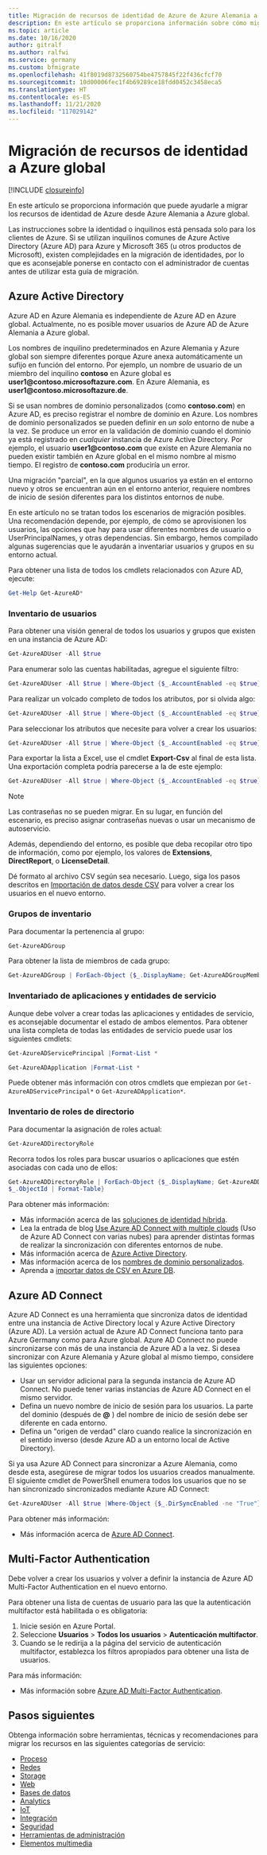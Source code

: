 ```yaml
---
title: Migración de recursos de identidad de Azure de Azure Alemania a Azure global
description: En este artículo se proporciona información sobre cómo migrar los recursos de identidad de Azure desde Azure Alemania a Azure global.
ms.topic: article
ms.date: 10/16/2020
author: gitralf
ms.author: ralfwi
ms.service: germany
ms.custom: bfmigrate
ms.openlocfilehash: 41f8019d8732560754be4757845f22f436cfcf70
ms.sourcegitcommit: 10d00006fec1f4b69289ce18fdd0452c3458eca5
ms.translationtype: HT
ms.contentlocale: es-ES
ms.lasthandoff: 11/21/2020
ms.locfileid: "117029142"
---
```

# <a name="migrate-identity-resources-to-global-azure"></a>Migración de recursos de identidad a Azure global

[!INCLUDE [closureinfo](../../includes/germany-closure-info.md)]

En este artículo se proporciona información que puede ayudarle a migrar los recursos de identidad de Azure desde Azure Alemania a Azure global.

Las instrucciones sobre la identidad o inquilinos está pensada solo para los clientes de Azure. Si se utilizan inquilinos comunes de Azure Active Directory (Azure AD) para Azure y Microsoft 365 (u otros productos de Microsoft), existen complejidades en la migración de identidades, por lo que es aconsejable ponerse en contacto con el administrador de cuentas antes de utilizar esta guía de migración.

## <a name="azure-active-directory"></a>Azure Active Directory

Azure AD en Azure Alemania es independiente de Azure AD en Azure global. Actualmente, no es posible mover usuarios de Azure AD de Azure Alemania a Azure global.

Los nombres de inquilino predeterminados en Azure Alemania y Azure global son siempre diferentes porque Azure anexa automáticamente un sufijo en función del entorno. Por ejemplo, un nombre de usuario de un miembro del inquilino **contoso** en Azure global es **user1\@contoso.microsoftazure.com**. En Azure Alemania, es **user1\@contoso.microsoftazure.de**.

Si se usan nombres de dominio personalizados (como **contoso.com**) en Azure AD, es preciso registrar el nombre de dominio en Azure. Los nombres de dominio personalizados se pueden definir en *un solo* entorno de nube a la vez. Se produce un error en la validación de dominio cuando el dominio ya está registrado en *cualquier* instancia de Azure Active Directory. Por ejemplo, el usuario **user1\@contoso.com** que existe en Azure Alemania no pueden existir también en Azure global en el mismo nombre al mismo tiempo. El registro de **contoso.com** produciría un error.

Una migración "parcial", en la que algunos usuarios ya están en el entorno nuevo y otros se encuentran aún en el entorno anterior, requiere nombres de inicio de sesión diferentes para los distintos entornos de nube.

En este artículo no se tratan todos los escenarios de migración posibles. Una recomendación depende, por ejemplo, de cómo se aprovisionen los usuarios, las opciones que hay para usar diferentes nombres de usuario o UserPrincipalNames, y otras dependencias. Sin embargo, hemos compilado algunas sugerencias que le ayudarán a inventariar usuarios y grupos en su entorno actual.

Para obtener una lista de todos los cmdlets relacionados con Azure AD, ejecute:

```powershell
Get-Help Get-AzureAD*
```

### <a name="inventory-users"></a>Inventario de usuarios

Para obtener una visión general de todos los usuarios y grupos que existen en una instancia de Azure AD:

```powershell
Get-AzureADUser -All $true
```

Para enumerar solo las cuentas habilitadas, agregue el siguiente filtro:

```powershell
Get-AzureADUser -All $true | Where-Object {$_.AccountEnabled -eq $true}
```

Para realizar un volcado completo de todos los atributos, por si olvida algo:

```powershell
Get-AzureADUser -All $true | Where-Object {$_.AccountEnabled -eq $true} | Format-List *
```

Para seleccionar los atributos que necesite para volver a crear los usuarios:

```powershell
Get-AzureADUser -All $true | Where-Object {$_.AccountEnabled -eq $true} | select UserPrincipalName,DisplayName,GivenName,Surname
```

Para exportar la lista a Excel, use el cmdlet **Export-Csv** al final de esta lista. Una exportación completa podría parecerse a la de este ejemplo:

```powershell
Get-AzureADUser -All $true | Where-Object {$_.AccountEnabled -eq $true} | select UserPrincipalName,DisplayName,GivenName,Surname | Export-Csv -Path c:\temp\alluserUTF8.csv -Delimiter ";" -Encoding UTF8
```

> [!NOTE]
> Las contraseñas no se pueden migrar. En su lugar, en función del escenario, es preciso asignar contraseñas nuevas o usar un mecanismo de autoservicio.
>
>Además, dependiendo del entorno, es posible que deba recopilar otro tipo de información, como por ejemplo, los valores de **Extensions**, **DirectReport**, o **LicenseDetail**.

Dé formato al archivo CSV según sea necesario. Luego, siga los pasos descritos en [Importación de datos desde CSV](/powershell/azure/active-directory/importing-data) para volver a crear los usuarios en el nuevo entorno.

### <a name="inventory-groups"></a>Grupos de inventario

Para documentar la pertenencia al grupo:

```powershell
Get-AzureADGroup
```

Para obtener la lista de miembros de cada grupo:

```powershell
Get-AzureADGroup | ForEach-Object {$_.DisplayName; Get-AzureADGroupMember -ObjectId $_.ObjectId}
```

### <a name="inventory-service-principals-and-applications"></a>Inventariado de aplicaciones y entidades de servicio

Aunque debe volver a crear todas las aplicaciones y entidades de servicio, es aconsejable documentar el estado de ambos elementos. Para obtener una lista completa de todas las entidades de servicio puede usar los siguientes cmdlets:

```powershell
Get-AzureADServicePrincipal |Format-List *
```

```powershell
Get-AzureADApplication |Format-List *
```

Puede obtener más información con otros cmdlets que empiezan por `Get-AzureADServicePrincipal*` o `Get-AzureADApplication*`. 

### <a name="inventory-directory-roles"></a>Inventario de roles de directorio

Para documentar la asignación de roles actual:

```powershell
Get-AzureADDirectoryRole
```

Recorra todos los roles para buscar usuarios o aplicaciones que estén asociadas con cada uno de ellos:

```powershell
Get-AzureADDirectoryRole | ForEach-Object {$_.DisplayName; Get-AzureADDirectoryRoleMember -ObjectId
$_.ObjectId | Format-Table}
```
Para obtener más información:

- Más información acerca de las [soluciones de identidad híbrida](../active-directory/hybrid/whatis-hybrid-identity.md).
- Lea la entrada de blog [Use Azure AD Connect with multiple clouds](/archive/blogs/ralfwi/using-adconnect-with-multiple-clouds) (Uso de Azure AD Connect con varias nubes) para aprender distintas formas de realizar la sincronización con diferentes entornos de nube.
- Más información acerca de [Azure Active Directory](../active-directory/index.yml).
- Más información acerca de los [nombres de dominio personalizados](../active-directory/fundamentals/add-custom-domain.md).
- Aprenda a [importar datos de CSV en Azure DB](/powershell/azure/active-directory/importing-data).

## <a name="azure-ad-connect"></a>Azure AD Connect

Azure AD Connect es una herramienta que sincroniza datos de identidad entre una instancia de Active Directory local y Azure Active Directory (Azure AD). La versión actual de Azure AD Connect funciona tanto para Azure Germany como para Azure global. Azure AD Connect no puede sincronizarse con más de una instancia de Azure AD a la vez. Si desea sincronizar con Azure Alemania y Azure global al mismo tiempo, considere las siguientes opciones:

- Usar un servidor adicional para la segunda instancia de Azure AD Connect. No puede tener varias instancias de Azure AD Connect en el mismo servidor.
- Defina un nuevo nombre de inicio de sesión para los usuarios. La parte del dominio (después de **\@** ) del nombre de inicio de sesión debe ser diferente en cada entorno.
- Defina un "origen de verdad" claro cuando realice la sincronización en el sentido inverso (desde Azure AD a un entorno local de Active Directory).

Si ya usa Azure AD Connect para sincronizar a Azure Alemania, como desde esta, asegúrese de migrar todos los usuarios creados manualmente. El siguiente cmdlet de PowerShell enumera todos los usuarios que no se han sincronizado sincronizados mediante Azure AD Connect:

```powershell
Get-AzureADUser -All $true |Where-Object {$_.DirSyncEnabled -ne "True"}
```

Para obtener más información:

- Más información acerca de [Azure AD Connect](../active-directory/hybrid/reference-connect-dirsync-deprecated.md).

## <a name="multi-factor-authentication"></a>Multi-Factor Authentication

Debe volver a crear los usuarios y volver a definir la instancia de Azure AD Multi-Factor Authentication en el nuevo entorno. 

Para obtener una lista de cuentas de usuario para las que la autenticación multifactor está habilitada o es obligatoria:

1. Inicie sesión en Azure Portal.
1. Seleccione **Usuarios** > **Todos los usuarios** > **Autenticación multifactor**.
1. Cuando se le redirija a la página del servicio de autenticación multifactor, establezca los filtros apropiados para obtener una lista de usuarios.

Para más información:

- Más información sobre [Azure AD Multi-Factor Authentication](../active-directory/authentication/howto-mfa-getstarted.md).

## <a name="next-steps"></a>Pasos siguientes

Obtenga información sobre herramientas, técnicas y recomendaciones para migrar los recursos en las siguientes categorías de servicio:

- [Proceso](./germany-migration-compute.md)
- [Redes](./germany-migration-networking.md)
- [Storage](./germany-migration-storage.md)
- [Web](./germany-migration-web.md)
- [Bases de datos](./germany-migration-databases.md)
- [Analytics](./germany-migration-analytics.md)
- [IoT](./germany-migration-iot.md)
- [Integración](./germany-migration-integration.md)
- [Seguridad](./germany-migration-security.md)
- [Herramientas de administración](./germany-migration-management-tools.md)
- [Elementos multimedia](./germany-migration-media.md)